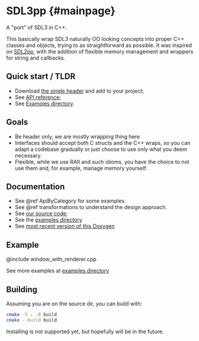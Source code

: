 SDL3pp {#mainpage}
==================

A "port" of SDL3 in C++.

This basically wrap SDL3 naturally OO looking concepts into proper 
C++ classes and objects, trying to as straightforward as possible.
It was inspired on [SDL2pp](https://github.com/libSDL2pp/libSDL2pp), 
with the addition of flexible memory management and wrappers for 
string and callbacks.

## Quick start / TLDR

- Download [the single header](https://raw.githubusercontent.com/talesm/SDL3pp/refs/heads/main/dist/SDL3pp/SDL3pp.h) and add to your project;
- See [API reference](#ApiByCategory);
- See [Examples directory](https://github.com/talesm/SDL3pp/tree/main/examples).

## Goals

- Be header only, we are mostly wrapping thing here
- Interfaces should accept both C structs and the C++ wraps, so you
can adapt a codebase gradually or just choose to use only what 
you deem necessary.
- Flexible, while we use RAII and such idioms, you have
the choice to not use them and, for example, manage memory yourself.

## Documentation

- See @ref ApiByCategory
  for some examples.
- See @ref transformations to understand the design approach.
- See [our source code](https://github.com/talesm/SDL3pp);
- See the [examples directory](https://github.com/talesm/SDL3pp/tree/main/examples)
- See [most recent version of this Doxygen](https://talesm.github.io/SDL3pp/)

## Example

@include window_with_renderer.cpp

See more examples at [examples directory](https://github.com/talesm/SDL3pp/tree/main/examples)

## Building

Assuming you are on the source dir, you can build with:

```sh
cmake -S . -B build
cmake --build build
```

Installing is not supported yet, but hopefully will be in the future.
